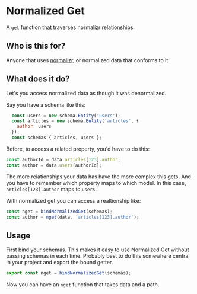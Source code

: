 # Normalized Get

A `get` function that traverses normalizr relationships.

## Who is this for?

Anyone that uses [normalizr](https://github.com/paularmstrong/normalizr), or normalized data that conforms to it.

## What does it do?

Let's you access normalized data as though it was denormalized. 

Say you have a schema like this:
```js
  const users = new schema.Entity('users');
  const articles = new schema.Entity('articles', {
    author: users
  });
  const schemas { articles, users };
```

Before, to access a related property, you'd have to do this:
```js
const authorId = data.articles[123].author;
const author = data.users[authorId];
```

The more relationships your data has have the more complex this gets. And you have to remember which property maps to which model. In this case, `articles[123].author` maps to `users`.

With normalized get you can access a realtionship like:

```js
const nget = bindNormalizedGet(schemas);
const author = nget(data, 'articles[123].author');
```

## Usage

First bind your schemas. This makes it easy to use Normalized Get without passing schemas in each time. Probably best to do this somewhere central in your project and export the bound getter.

```js
export const nget = bindNormalizedGet(schemas);
```

Now you can have an `nget` function that takes data and a path.
